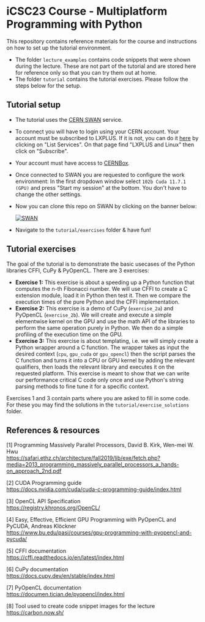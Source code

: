 # iCSC23 Course - Multiplatform Programming with Python

This repository contains reference materials for the course and instructions on how to set up the tutorial environment. </br>
- The folder `lecture_examples` contains code snippets that were shown during the lecture. These are not part of the tutorial and are stored here for reference only so that you can try them out at home.
- The folder `tutorial` contains the tutorial exercises. Please follow the steps below for the setup.

## Tutorial setup

- The tutorial uses the [CERN SWAN](https://swan-k8s.cern.ch/hub/spawn) service.
- To connect you will have to login using your CERN account. Your account must be subscribed to LXPLUS. If it is not, you can do it [here](https://resources.web.cern.ch/resources/) by clicking on "List Services". On that page find "LXPLUS and Linux" then click on "Subscribe". 
- Your account must have access to [CERNBox](https://cernbox.cern.ch/).
- Once connected to SWAN you are requested to configure the work environment: In the first dropdown window select `102b Cuda 11.7.1 (GPU)` and press "Start my session"
 at the bottom. You don't have to change the other settings.
- Now you can clone this repo on SWAN by clicking on the banner below:

    [![SWAN](https://swan.web.cern.ch/sites/swan.web.cern.ch/files/pictures/open_in_swan.svg)](https://swan-k8s.cern.ch/user-redirect/download?projurl=https%3A%2F%2Fgithub.com%2Fpkicsiny%2Ficsc23_course.git)

- Navigate to the `tutorial/exercises` folder & have fun!
 
## Tutorial exercises

The goal of the tutorial is to demonstrate the basic usecases of the Python libraries CFFI, CuPy & PyOpenCL. There are 3 exercises:
- __Exercise 1:__ This exercise is about a speeding up a Python function that computes the n-th Fibonacci number. We will use CFFI to create a C extension module, load it in Python then test it. Then we compare the execution times of the pure Python and the CFFI implementation.
- __Exercise 2:__ This exercise is a demo of CuPy (`exercise_2a`) and PyOpenCL (`exercise_2b`). We will create and execute a simple elementwise kernel on the GPU and use the math API of the libraries to perform the same operation purely in Python. We then do a simple profiling of the execution time on the GPU.
- __Exercise 3:__ This exercise is about templating, i.e. we will simply create a Python wrapper around a C function. The wrapper takes as input the desired context (`cpu`, `gpu_cuda` or `gpu_opencl`) then the script parses the C function and turns it into a CPU or GPU kernel by adding the relevant qualifiers, then loads the relevant library and executes it on the requested platform. This exercise is meant to show that we can write our performance critical C code only once and use Python's string parsing methods to fine tune it for a specific context.

Exercises 1 and 3 contain parts where you are asked to fill in some code. For these you may find the solutions in the `tutorial/exercise_solutions` folder.
## References & resources

[1] Programming Massively Parallel Processors, David B. Kirk, Wen-mei W. Hwu </br>
https://safari.ethz.ch/architecture/fall2019/lib/exe/fetch.php?media=2013_programming_massively_parallel_processors_a_hands-on_approach_2nd.pdf

[2] CUDA Programming guide </br> 
https://docs.nvidia.com/cuda/cuda-c-programming-guide/index.html

[3] OpenCL API Specification </br> 
https://registry.khronos.org/OpenCL/

[4] Easy, Effective, Efficient GPU Programming with PyOpenCL and PyCUDA, Andreas Klöckner </br> 
https://www.bu.edu/pasi/courses/gpu-programming-with-pyopencl-and-pycuda/

[5] CFFI documentation </br> 
https://cffi.readthedocs.io/en/latest/index.html

[6] CuPy documentation </br> 
https://docs.cupy.dev/en/stable/index.html

[7] PyOpenCL documentation </br> 
https://documen.tician.de/pyopencl/index.html

[8] Tool used to create code snippet images for the lecture </br>
https://carbon.now.sh/
